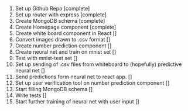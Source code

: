 1. Set up Github Repo [complete]
2. Set up router with express [complete]
3. Create MongoDB schema [complete]
4. Create Homepage component [complete]
5. Create white board component in React []
6. Convert images drawn to .csv format []
7. Create number prediction component []
8. Create neural net and train on mnist set []
9. Test with mnist-test set []
10. Set up sending of .csv files from whiteboard to (hopefully) predictive neural net []
11. Send predictions form neural net to react app. []
12. Set up user verification tool on number prediction component []
13. Start filling MongoDB schema []
14. Write tests []
15. Start further training of neural net with user input []
